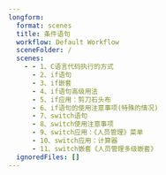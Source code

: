 ```yaml
---
longform:
  format: scenes
  title: 条件语句
  workflow: Default Workflow
  sceneFolder: /
  scenes:
    - - 1、C语言代码执行的方式
      - 2、if语句
      - 3、if嵌套
      - 4、if语句高级用法
      - 5、if应用：剪刀石头布
      - 6、if语句的使用注意事项(特殊的情况)
      - 7、switch语句
      - 8、switch使用注意事项
      - 9、switch应用：《人员管理》菜单
      - 10、switch应用：计算器
      - 11、switch嵌套《人员管理多级嵌套》
  ignoredFiles: []
---
```

